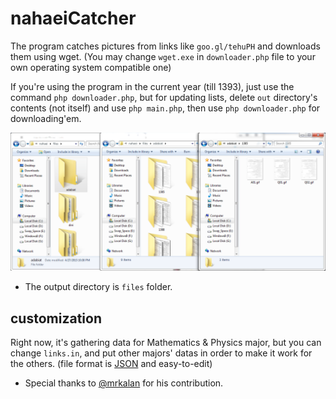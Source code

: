 # nahaeiCatcher 
The program catches pictures from links like `goo.gl/tehuPH` and downloads them using wget. (You may change `wget.exe` in `downloader.php` file to your own operating system compatible one)

If you're using the program in the current year (till 1393), just use the command `php downloader.php`, but for updating lists, delete `out` directory's contents (not itself) and use `php main.php`, then use `php downloader.php` for downloading'em.

![alt ExampleOutput](https://raw.githubusercontent.com/mtp1376/nahaeiCatcher/master/example.png)

- The output directory is `files` folder.

## customization
Right now, it's gathering data for Mathematics & Physics major, but you can change `links.in`, and put other majors' datas in order to make it work for the others. (file format is [JSON](http://en.wikipedia.org/wiki/JSON) and easy-to-edit)

* Special thanks to [@mrkalan](https://github.com/mrkalan) for his contribution.
